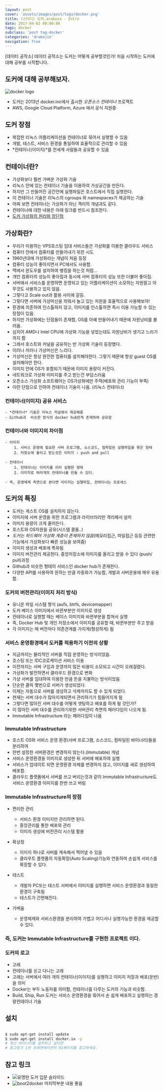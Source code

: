 ```yaml
---
layout: post
cover: 'assets/images/post/tags/docker.png'
title: (스터디) 도커.araboza - Intro
date: 2017-04-02 00:00:00
tags: docker
subclass: 'post tag-docker'
categories: 'drakejin'
navigation: True
---
```

[데이터 공작소] 데이터 공작소는 도커는 어떻게 공부할것인가! 처음 시작하는 도커에 대해 공부를 시작합니다. 


## 도커에 대해 공부해보자.

![docker logo](/assets/images/post/2017-04-02/docker.png)

 - 도커는 2013년 docker.inc에서 출시한 *오픈소스 컨테이너* 프로젝트  
 - AWS, Google Cloud Platform, Azure 에서 공식 지원중
  
 
## 도커 장점

 - 복잡한 리눅스 어플리케이션을 컨테이너로 묶어서 실행할 수 있음
 - 개발, 테스트, 서비스 환경을 통일하여 효율적으로 관리할 수 있음
 - *컨테이너(이미지)*를 전세계 사람들과 공유할 수 있음


## 컨테이너란?

 - 가상화보다 훨씬 가벼운 가상화 기술
 - 리눅스 안에 있는 컨테이너 기술을 이용하여 가상공간을 만든다.
 - 하지만 그 만들어진 공간안에 실행파일은 호스트에서 직접 실행한다.
 - 이 컨테이너 기술은 리눅스의 cgroups 와 namespaces가 제공하는 기술
 - 어찌 보면 컨테이너는 가상화가 아닌 격리의 개념과도 같다.
 - 컨테이너에 대한 내용은 아래 링크를 반드시 참조한다. 
 - [도커 가상화의 원리와 장단점](http://opennaru.tistory.com/105)

## 가상화란?

 - 우리가 이용하는 VPS호스팅 임대 서비스들은 가상화를 이용한 클라우드 서비스  
 - 컴퓨터 안에서 컴퓨터를 만들어내기 위한 시도 
 - 1960년대에 가상화라는 개념이 처음 등장
 - 컴퓨터 성능이 좋아지면서 PC에서도 사용함.
 - 맥에서 윈도우를 설치하여 뱅킹을 하는것 처럼...
 - 개인 컴퓨터의 성능이 좋아짐과 동시에 서버 컴퓨터의 성능 또한 더불어 좋아짐.
 - 서버에서 서비스를 운영하면 운영되고 있는 어플리케이션이 소모하는 자원말고 아무것도 사용하고 있지 않음.
 - 그렇다고 Scale out과 활용 사이에 갈등.
 - 그렇다면 서버에 가상머신을 띄워서 놀고 있는 자원을 효율적으로 사용해보자! 
 - 환경에 의존하여 인스톨하지 않고, 이미지를 인스톨하면 즉시 이용 가능할 수 있는 장점이 있음.
 - 하지만 가상화에는 단점들이 존재함, OS를 아예 만들어내기 때문에 자원낭비를 불러옴.
 - 심지어 AMD나 Intel CPU에 가상화 기능을 넣었는대도 자원낭비가 생기고 느리기 까지 함 
 - 그래서 호스트와 커널을 공유하는 반 가상화 기술이 등장했다.
 - 이러나 저러나 가상머신은 느리다. 
 - 가상머신은 항상 완전한 컴퓨터를 설치해야한다. 그렇기 때문에 항상 guest OS를 설치해야만 한다.
 - 이미지 안에 OS가 포함되기 때문에 이미지 용량이 커진다. 
 - 네트워크로 가상화 이미지를 주고 받는건 부담스러움
 - 오픈소스 가상화 소프트웨어는 OS가상화에만 주력(배포와 관리 기능이 부족)
 - 이런 단점으로 인하여 컨테이너 기술이 나옴. (리눅스 컨테이너)
 

### 컨테이너(이미지) 공유 서비스
    - *컨테이너* 기술은 리눅스 커널에서 제공해줌
    - Github과  비슷한 방식의 docker hub란게 존재하여 공유함

### 컨테이너와 이미지의 차이점

    - 이미지 
        1. 서비스 운영에 필요한 서버 프로그램, 소스코드, 컴파일된 실행파일을 묶은 형태 
        2. 저장소에 올리고 받는것은 이미지 : push and pull
    
    - 컨테이너
        1. 컨테이너는 이미지를 이미 실행한 형태
        2. 이미지로 여러개의 컨테이너를 만들 수 있다.
    
    - 즉, 운영체제 측면으로 본다면 이미지는 실행파일, 컨테이너는 프로세스 


## 도커의 특징

 - 도커는 게스트 OS를 설치하지 않는다.
 - 이미지에 서버 운영을 위한 프로그램과 라이브러리만 격리해서 설치
 - 이미지 용량이 크게 줄어든다. 
 - 호스트와 OS자원을 공유(시스템 콜들..)
 - *도커는 하드웨어 가상화 계층이 존재하지 않음*(메모리접근, 파일접근 등등 관련한 기능에서 가상화보다 빠른 성능을 보여줌)
 - 이미지 생성과 배포에 특화됨
 - 이미지 버전관리 제공한다. 중앙저장소에 이미지를 올리고 받을 수 있다 (push/ pull)과정 
 - Github과 비슷한 형태의 서비스인 docker hub가 존재한다. 
 - 다양한 API를 사용하여 원하는 만큼 자동화가 가능함, 개발과 서버운용에 매우 유용함.


### 도커의 버전관리(이미지 처리 방식) 

 - 유니온 파일 시스템 형식 (aufs, btrfs, devicemapper)
 - 도커 베이스 이미지에서 바뀐부분만 이미지로 생성
 - 컨테이너로 실행할 때는 베이스 이미지와 바뀐부분을 합쳐서 실행
 - 즉, Docker Hub 및 개인 저장소에서 이미지를 공유할 때, 바뀐부분만 주고 받음
 - 각 이미지는 매 버전마다 의존관계를 가지게(형성하게) 됨

### 서비스 운영환경에서 도커를 적용하기 이전의 상황 

 - 지금까지는 물리적인 서버를 직접 운영하는 방식이었음.
 - 호스팅 또는 IDC코로케이션 서비스 이용
 - 이전까지는 서버 구입과 운영까지 많은 비용이 소모되고 시간이 오래걸렸다. 
 - 가상화가 발전하면서 클라우드 환경으로 변화
 - 가상 서버를 임대하여 이용한 만큼 돈을 지불하는 방식이었음
 - 단순한 클릭 몇번으로 서버가 생성되었다. 
 - 이제는 자동으로 서버를 생성하고 삭제까지도 할 수 있게 되었다.
 - 현재는 서버 대수가 많아지게되면서 관리하기가 힘들어지게 됨
 - 그렇다면 많아진 서버 대수를 어떻게 셋팅하고 배포를 하게 될 것인가?
 - 이 많아진 서버 대수를 관리하기위한 서버관리 측면의 패러다임이 나오게 됨.
 - Immutable Infrastructure 라는 패러다임이 나옴

### Immutable Infrastructure
 - 호스트 OS와 서비스 운영 환경(서버 프로그램, 소스코드, 컴파일된 바이너리)들을 분리하여 
 - 한번 설정한 서버환경은 변경하지 않는다.(Immutable) 개념
 - 서비스 운영환경을 이미지로 생성한 뒤 서버에 배포하여 실행
 - 서비스가 업데이트 되면 운영환경 자체를 변경하지 않고, 이미지를 새로 생성하여 배포함.
 - 클라우드 플랫폼에서 서버를 쓰고 버리는것과 같이 Immutable Infrastructure도 서비스 운영환경 이미지를 한번 쓰고 버림
    
### Immutable Infrastructure의 장점

 - 편리한 관리
   - 서비스 환경 이미지만 관리하면 된다.
   - 중앙관리를 통한 배포와 관리
   - 이미지 생성에 버전관리 시스템 활용 

 - 확상정
   - 이미지 하나로 서버를 계속해서 찍어낼 수 있음
   - 클라우트 플랫폼의 자동확장(Auto Scaling)기능와 연동하여 손쉽게 서비스를 확장할 수 있다.

 - 테스트
   - 개발자 PC또는 테스트 서버에서 이미지를 실행하면 서비스 운영환경과 동일한 환경이 구축됨
   - 테스트가 간편해진다.

 - 가벼움
   - 운영체제와 서비스환경을 분리하여 가볍고 어디서나 실행가능한 환경을 제공할 수 있다. 

### 즉, 도커는 Immutable Infrastructure를 구현한 프로젝트 이다.


### 도커의 로고
 - 고래
 - 컨테이너를 싣고 다니는 고래  
 - 고래는 서버에서 여러 개의 컨테이너(이미지)를 실행하고 이미지 저장과 배포(운반)을 의미
 - Docker는 부두 노동자를 의미함, 컨테이너를 다루는 도커의 기능과 비슷함. 
 - Build, Ship, Run 도커는 서비스 운영환경을 묶어서 손 쉽게 배포하고 실행하는 경량컨테이너 기술

## 설치

``` bash

$ sudo apt-get install update
$ sudo apt-get install docker.io -y
# 최신 바이너리를 설치하고 싶다면
# 참고링크 1번 프레젠테이션의 91페이지를 참고하세요.
```

 
## 참고 링크
 - ![유명한 도커 입문 슬라이드](https://www.slideshare.net/pyrasis/docker-fordummies-44424016)
 - ![boot2docker](https://docs.docker.com/machine/install-machine/#installing-machine-directly) 마지막부분 내용 좋음



